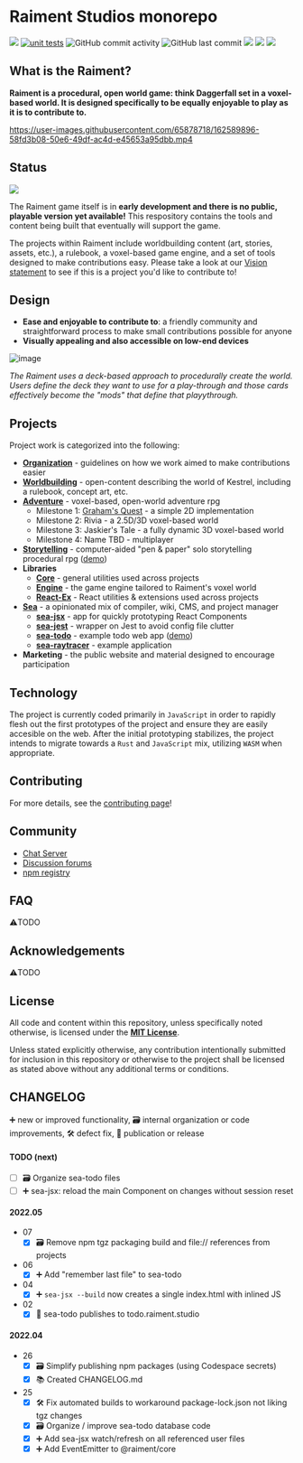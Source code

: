 # Raiment Studios monorepo

![](https://img.shields.io/badge/license-MIT-039) [![unit tests](https://github.com/raiment-studios/monorepo/actions/workflows/unit-test.yml/badge.svg)](https://github.com/raiment-studios/monorepo/actions) ![GitHub commit activity](https://img.shields.io/github/commit-activity/w/raiment-studios/monorepo) ![GitHub last commit](https://img.shields.io/github/last-commit/raiment-studios/monorepo) [![](https://img.shields.io/badge/dev-CHANGELOG-14D)](https://github.com/raiment-studios/monorepo#changelog) [![](https://img.shields.io/badge/discussions-welcome!-489)](https://github.com/raiment-studios/monorepo/discussions) [![](https://img.shields.io/badge/chat-zulip-386)](https://raiment-studios.zulipchat.com/)

## What is the Raiment?

**Raiment is a procedural, open world game: think Daggerfall set in a voxel-based world. It is designed specifically to be equally enjoyable to play as it is to contribute to.**

https://user-images.githubusercontent.com/65878718/162589896-58fd3b08-50e6-49df-ac4d-e45653a95dbb.mp4

## Status

[![](https://img.shields.io/badge/status-not%20yet%20ready!-d53)](https://raiment-studios.zulipchat.com/)

The Raiment game itself is in **early development and there is no public, playable version yet available!** This respository contains the tools and content being built that eventually will support the game.

The projects within Raiment include worldbuilding content (art, stories, assets, etc.), a rulebook, a voxel-based game engine, and a set of tools designed to make contributions easy. Please take a look at our [Vision statement](source/projects/organization/vision.md) to see if this is a project you'd like to contribute to!

## Design

-   **Ease and enjoyable to contribute to**: a friendly community and straightforward process to make small contributions possible for anyone
-   **Visually appealing and also accessible on low-end devices**

![image](https://user-images.githubusercontent.com/65878718/162591525-b9be3729-4611-4c85-9146-ce003426f3d6.png)

_The Raiment uses a deck-based approach to procedurally create the world. Users define the deck they want to use for a play-through and those cards effectively become the "mods" that define that playythrough._

## Projects

Project work is categorized into the following:

-   [**Organization**](source/projects/organization) - guidelines on how we work aimed to make contributions easier
-   [**Worldbuilding**](source/projects/worldbuilding) - open-content describing the world of Kestrel, including a rulebook, concept art, etc.
-   [**Adventure**](source/projects/adventure) - voxel-based, open-world adventure rpg
    -   Milestone 1: [Graham's Quest](https://grahams-quest.raiment.studio/) - a simple 2D implementation
    -   Milestone 2: Rivia - a 2.5D/3D voxel-based world
    -   Milestone 3: Jaskier's Tale - a fully dynamic 3D voxel-based world
    -   Milestone 4: Name TBD - multiplayer
-   [**Storytelling**](source/projects/storytelling) - computer-aided "pen & paper" solo storytelling procedural rpg ([demo](https://storytelling.raiment.studio/))
-   **Libraries**
    -   [**Core**](source/lib/core) - general utilities used across projects
    -   [**Engine**](source/lib/engine) - the game engine tailored to Raiment's voxel world
    -   [**React-Ex**](source/lib/react-ex) - React utilities & extensions used across projects
-   [**Sea**](source/projects/sea) - a opinionated mix of compiler, wiki, CMS, and project manager
    -   [**sea-jsx**](source/projects/sea/apps/sea-jsx) - app for quickly prototyping React Components
    -   [**sea-jest**](source/projects/sea/apps/sea-jest) - wrapper on Jest to avoid config file clutter
    -   [**sea-todo**](source/projects/sea/apps/sea-todo) - example todo web app ([demo](https://todo.raiment.studio/))
    -   [**sea-raytracer**](source/projects/sea/apps/sea-raytracer) - example application
-   **Marketing** - the public website and material designed to encourage participation

## Technology

The project is currently coded primarily in `JavaScript` in order to rapidly flesh out the first prototypes of the project and ensure they are easily accesible on the web. After the initial prototyping stabilizes, the project intends to migrate towards a `Rust` and `JavaScript` mix, utilizing `WASM` when appropriate.

## Contributing

For more details, see the [contributing page](source/projects/organization/contributing.md)!

## Community

-   [Chat Server](https://raiment-studios.zulipchat.com/)
-   [Discussion forums](https://github.com/raiment-studios/monorepo/discussions)
-   [npm registry](https://www.npmjs.com/package/@raiment)

## FAQ

⚠️TODO

## Acknowledgements

⚠️TODO

## License

All code and content within this repository, unless specifically noted otherwise, is licensed under the **[MIT License](./LICENSE)**.

Unless stated explicitly otherwise, any contribution intentionally submitted for inclusion in this repository or otherwise to the project shall be licensed as stated above without any additional terms or conditions.

## CHANGELOG

➕ new or improved functionality, 🗃️ internal organization or code improvements, 🛠️ defect fix, 📣 publication or release

#### TODO (next)

-   [ ] 🗃️ Organize sea-todo files
-   [ ] ➕ sea-jsx: reload the main Component on changes without session reset

#### 2022.05

-   07
    -   [x] 🗃️ Remove npm tgz packaging build and file:// references from projects
-   06
    -   [x] ➕ Add "remember last file" to sea-todo
-   04
    -   [x] ➕ `sea-jsx --build` now creates a single index.html with inlined JS
-   02
    -   [x] 📣 sea-todo publishes to todo.raiment.studio

#### 2022.04

-   26
    -   [x] 🗃️ Simplify publishing npm packages (using Codespace secrets)
    -   [x] 📚 Created CHANGELOG.md
-   25
    -   [x] 🛠️ Fix automated builds to workaround package-lock.json not liking tgz changes
    -   [x] 🗃️ Organize / improve sea-todo database code
    -   [x] ➕ Add sea-jsx watch/refresh on all referenced user files
    -   [x] ➕ Add EventEmitter to @raiment/core
